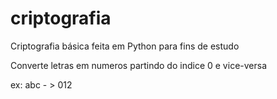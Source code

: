 # criptografia

Criptografia básica feita em Python para fins de estudo

Converte letras em numeros partindo do indice 0 e vice-versa

ex: abc - > 012
